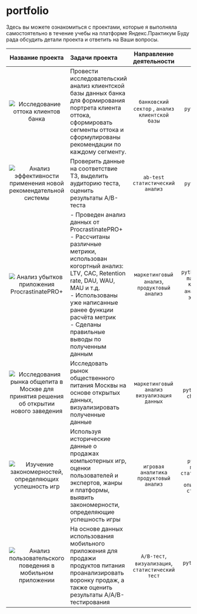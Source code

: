  # portfolio
Здесь вы можете ознакомиться с проектами, которые я выполняла самостоятельно в течение учебы на платформе Яндекс.Практикум
Буду рада обсудить детали проекта и ответить на Ваши вопросы.

| Название проекта  | Задачи проекта  | Направление деятельности | Стек |
| :---: | :--- | :---: | :---: | 
| ![Исследование оттока клиентов банка](https://github.com/kerry-cherry/portfolio/tree/master/YP.%20Customer_outflow_research) | Провести исследовательский анализ клиентской базы данных банка для формирования портрета клиента оттока, сформировать сегменты оттока и сформулированы рекомендации по каждому сегменту. | `банковский сектор` , `анализ клиентской базы` | `python` `ploty` `scipy` |
| ![Анализ эффективности применения новой рекомендательной системы](https://github.com/kerry-cherry/portfolio/tree/master/YP.%20AB-test) | Проверить данные на соответствие ТЗ, выделить аудиторию теста, оценить результаты A/B-теста | `ab-test` `статистический анализ` | `python` `scipy`|
| ![Анализ убытков приложения ProcrastinatePRO+ ](https://github.com/kerry-cherry/portfolio/tree/master/YP.%20Business-metrics%20analyse) | - Проведен анализ данных от ProcrastinatePRO+ <br/> - Рассчитаны различные метрики, использован когортный анализ: LTV, CAC, Retention rate, DAU, WAU, MAU и т.д.<br/> - Использованы уже написанные ранее функции расчёта метрик<br/> - Сделаны правильные выводы по полученным данным | `маркетинговый анализ`, `продуктовый анализ` | `python` `seaborn` `matplotlib` `когортный анализ` `unit-экономика` |
| ![Исследования рынка общепита в Москве для принятия решения об открытии нового заведения](https://github.com/kerry-cherry/portfolio/tree/master/YP.%20Choropleth) | Исследовать рынок общественного питания Москвы на основе открытых данных, визуализировать полученные данные | `маркетинговый анализ` `визуализация данных`| `python` `plotly` `choropleth` |
|![Изучение закономерностей, определяющих успешность игр](https://github.com/kerry-cherry/portfolio/tree/master/YP.%20Gaming_platform_research)| Используя исторические данные о продажах компьютерных игр, оценки пользователей и экспертов, жанры и платформы, выявить закономерности, определяющие успешность игры |`игровая аналитика` `продуктовый анализ`|`python` `EDA` `проверка  статистических гипотез` `описательная статистика`|
| ![Анализ пользовательского поведения в мобильном приложении](https://github.com/kerry-cherry/portfolio/tree/master/YP.%20AAB-test) |На основе данных использования мобильного приложения для продажи продуктов питания проанализировать воронку продаж, а также оценить результаты A/A/B-тестирования |`A/B-тест`, `визуализация`, `статистический тест`|`python` `plotly` `ab-test`|
